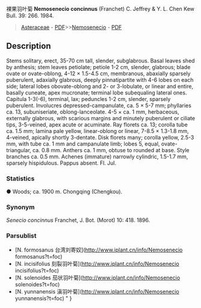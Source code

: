 裸果羽叶菊 **Nemosenecio concinnus** (Franchet) C. Jeffrey & Y. L. Chen Kew Bull. 39: 266. 1984.

> [Asteraceae](http://www.iplant.cn/info/Asteraceae?t=foc) - [PDF](http://www.iplant.cn/foc/pdf/Asteraceae.pdf)>>[Nemosenecio](http://www.iplant.cn/info/Nemosenecio?t=foc) - [PDF](http://www.iplant.cn/foc/pdf/Nemosenecio.pdf)

## Description

Stems solitary, erect, 35-70 cm tall, slender, subglabrous. Basal leaves shed by anthesis; stem leaves petiolate; petiole 1-2 cm, slender, glabrous; blade ovate or ovate-oblong, 4-12 × 1.5-4.5 cm, membranous, abaxially sparsely puberulent, adaxially glabrous, deeply pinnatipartite with 4-6 lobes on each side; lateral lobes obovate-oblong and 2- or 3-lobulate, or linear and entire, basally cuneate, apex mucronate; terminal lobe subequaling lateral ones. Capitula 1-3(-6), terminal, lax; peduncles 1-2 cm, slender, sparsely puberulent. Involucres depressed-campanulate, ca. 5 × 5-7 mm; phyllaries ca. 13, subuniseriate, oblong-lanceolate. 4-5 × ca. 1 mm, herbaceous, externally glabrous, with scarious margins and minutely puberulent or ciliate tips, 3-5-veined, apex acute or acuminate. Ray florets ca. 13; corolla tube ca. 1.5 mm; lamina pale yellow, linear-oblong or linear, 7-8.5 × 1.3-1.8 mm, 4-veined, apically shortly 3-dentate. Disk florets many; corolla yellow, 2.5-3 mm, with tube ca. 1 mm and campanulate limb; lobes 5, equal, ovate-triangular, ca. 0.8 mm. Anthers ca. 1 mm, obtuse to rounded at base. Style branches ca. 0.5 mm. Achenes (immature) narrowly cylindric, 1.5-1.7 mm, sparsely hispidulous. Pappus absent. Fl. Jul.

### Statistics
● Woods; ca. 1900 m. Chongqing (Chengkou).

### Synonym
*Senecio concinnus* Franchet, J. Bot. (Morot) 10: 418. 1896.

### Parsublist

* [N.  formosanus  台湾刘寄奴](http://www.iplant.cn/info/Nemosenecio formosanus?t=foc)
* [N.  incisifolius  刻裂羽叶菊](http://www.iplant.cn/info/Nemosenecio incisifolius?t=foc)
* [N.  solenoides  茄状羽叶菊](http://www.iplant.cn/info/Nemosenecio solenoides?t=foc)
* [N.  yunnanensis  滇羽叶菊](http://www.iplant.cn/info/Nemosenecio yunnanensis?t=foc)
"
}